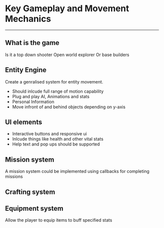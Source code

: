 # Key Gameplay and Movement Mechanics
***
## What is the game
Is it a top down shooter
Open world explorer
Or base builders

## Entity Engine
Create a genralised system for entity movement.
- Should inlcude full range of motion capability
- Plug and play AI, Animations and stats
- Personal Information
- Move infront of and behind objects depending on y-axis

## UI elements
- Interactive buttons and responsive ui
- Inlcude things like health and other vital stats
- Help text and pop ups should be supported

## Mission system
A mission system could be implemented using callbacks for completing missions

## Crafting system

## Equipment system
Allow the player to equip items to buff specified stats